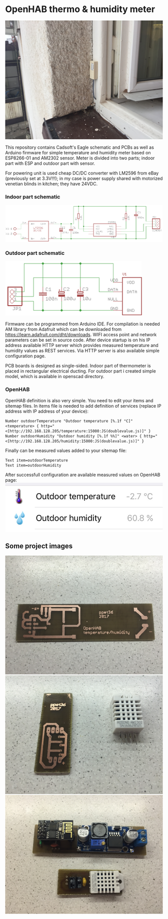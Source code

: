 # OpenHAB thermo & humidity meter

![alt](/images/done.jpg)

This repository contains Cadsoft's Eagle schematic and PCBs as well as Arduino firmware for simple temperature and humidity meter based on ESP8266-01 and AM2302 sensor. Meter is divided into two parts; indoor part with ESP and outdoor part with sensor.

For powering unit is used cheap DC/DC converter with LM2596 from eBay (previously set at 3.3V!!!); in my case is power supply shared with motorized venetian blinds in kitchen; they have 24VDC.

### Indoor part schematic
![alt](/eagle/temperature_sch.png)

### Outdoor part schematic
![alt](/eagle/temperature_sensor_sch.png)

Firmware can be programmed from Arduino IDE. For compilation is needed AM library from Adafruit which can be downloaded from https://learn.adafruit.com/dht/downloads. WIFI access point and network parameters can be set in source code. After device startup is on his IP address available HTTP server which provides measured temperature and humidity values as REST services. Via HTTP server is also available simple configuration page.

PCB boards is designed as single-sided. Indoor part of thermometer is placed in rectangular electrical ducting. For outdoor part i created simple model, which is available in openscad directory.

### OpenHAB
OpenHAB definition is also very simple. You need to edit your items and sitemap files. In items file is needed to add definition of services (replace IP address with IP address of your device):
```
Number outdoorTemperature "Outdoor temperature [%.1f °C]" <temperature> { http="<[http://192.168.128.205/temperature:15000:JS(doublevalue.js)]" }
Number outdoorHumidity "Outdoor humidity [%.1f %%]" <water> { http="<[http://192.168.128.205/humidity:15000:JS(doublevalue.js)]" }
```
Finally can be measured values added to your sitemap file:
```    
Text item=outdoorTemperature
Text item=outdoorHumidity
```
After successfull configuration are available measured values on OpenHAB page:
![alt](/images/mobile.jpg)

## Some project images
![alt](/images/dps.jpg)
![alt](/images/dps_sensor.jpg)
![alt](/images/mounted.jpg)

